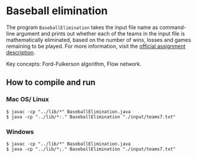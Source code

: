 # Baseball elimination

The program `BaseballElimination` takes the input file name as  command-line argument and prints out whether each of the teams in the input file is mathematically eliminated, based on the number of wins, losses and games remaining to be played. For more information, visit the [official assignment description](http://coursera.cs.princeton.edu/algs4/assignments/baseball.html).

Key concepts: Ford-Fulkerson algorithm, Flow network.

## How to compile and run

### Mac OS/ Linux

```
$ javac -cp "../lib/*" BaseballElimination.java
$ java -cp "../lib/*:." BaseballElimination "./input/teams7.txt"
```

### Windows

```
$ javac -cp "../lib/*" BaseballElimination.java
$ java -cp "../lib/*;." BaseballElimination "./input/teams7.txt"
